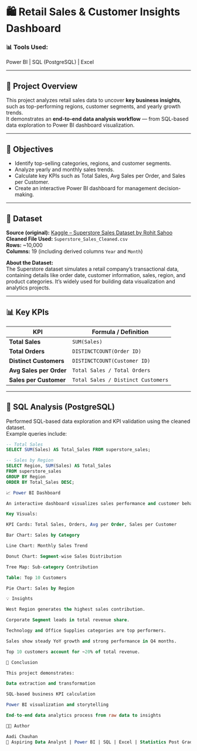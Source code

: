 # 🛍️ Retail Sales & Customer Insights Dashboard

### 📊 Tools Used:
Power BI | SQL (PostgreSQL) | Excel

---

## 📁 Project Overview
This project analyzes retail sales data to uncover **key business insights**, such as top-performing regions, customer segments, and yearly growth trends.  
It demonstrates an **end-to-end data analysis workflow** — from SQL-based data exploration to Power BI dashboard visualization.

---

## 🎯 Objectives
- Identify top-selling categories, regions, and customer segments.  
- Analyze yearly and monthly sales trends.  
- Calculate key KPIs such as Total Sales, Avg Sales per Order, and Sales per Customer.  
- Create an interactive Power BI dashboard for management decision-making.

---

## 🧰 Dataset
**Source (original):** [Kaggle – Superstore Sales Dataset by Rohit Sahoo](https://www.kaggle.com/datasets/rohitsahoo/sales-forecasting)  
**Cleaned File Used:** `Superstore_Sales_Cleaned.csv`  
**Rows:** ~10,000  
**Columns:** 19 (including derived columns `Year` and `Month`)

**About the Dataset:**  
The Superstore dataset simulates a retail company’s transactional data, containing details like order date, customer information, sales, region, and product categories. It’s widely used for building data visualization and analytics projects.

---

## 📊 Key KPIs
| KPI | Formula / Definition |
|-----|------------------------|
| **Total Sales** | `SUM(Sales)` |
| **Total Orders** | `DISTINCTCOUNT(Order ID)` |
| **Distinct Customers** | `DISTINCTCOUNT(Customer ID)` |
| **Avg Sales per Order** | `Total Sales / Total Orders` |
| **Sales per Customer** | `Total Sales / Distinct Customers` |

---

## 🧮 SQL Analysis (PostgreSQL)
Performed SQL-based data exploration and KPI validation using the cleaned dataset.  
Example queries include:

```sql
-- Total Sales
SELECT SUM(Sales) AS Total_Sales FROM superstore_sales;

-- Sales by Region
SELECT Region, SUM(Sales) AS Total_Sales
FROM superstore_sales
GROUP BY Region
ORDER BY Total_Sales DESC;

📈 Power BI Dashboard

An interactive dashboard visualizes sales performance and customer behavior.

Key Visuals:

KPI Cards: Total Sales, Orders, Avg per Order, Sales per Customer

Bar Chart: Sales by Category

Line Chart: Monthly Sales Trend

Donut Chart: Segment-wise Sales Distribution

Tree Map: Sub-category Contribution

Table: Top 10 Customers

Pie Chart: Sales by Region

💡 Insights

West Region generates the highest sales contribution.

Corporate Segment leads in total revenue share.

Technology and Office Supplies categories are top performers.

Sales show steady YoY growth and strong performance in Q4 months.

Top 10 customers account for ~20% of total revenue.

🏁 Conclusion

This project demonstrates:

Data extraction and transformation

SQL-based business KPI calculation

Power BI visualization and storytelling

End-to-end data analytics process from raw data to insights

👨‍💻 Author

Aadi Chauhan
📍 Aspiring Data Analyst | Power BI | SQL | Excel | Statistics Post Graduate
